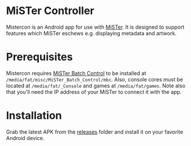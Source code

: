 # MiSTer Controller

Mistercon is an Android app for use with [MiSTer](https://github.com/MiSTer-devel/Main_MiSTer/wiki). It is designed to support features which MiSTer eschews e.g. displaying metadata and artwork.

# Prerequisites

Mistercon requires [MiSTer Batch Control](https://github.com/pocomane/MiSTer_Batch_Control) to be installed at  `/media/fat/misc/MiSTer_Batch_Control/mbc`. Also, console cores must be located at `/media/fat/_Console` and games at `/media/fat/games`. Note also that you'll need the IP address of your MiSTer to connect it with the app.

# Installation

Grab the latest APK from the [releases](https://github.com/tatsutron/remote/tree/main/releases) folder and install it on your favorite Android device.
